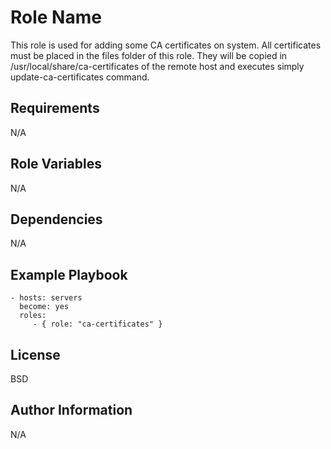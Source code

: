 Role Name
=========

This role is used for adding some CA certificates on system. All certificates must be placed in the files folder of this role. They will be copied in /usr/local/share/ca-certificates of the remote host and executes simply update-ca-certificates command.

Requirements
------------

N/A

Role Variables
--------------

N/A

Dependencies
------------

N/A

Example Playbook
----------------

    - hosts: servers
      become: yes
      roles:
         - { role: "ca-certificates" }

License
-------

BSD

Author Information
------------------
N/A
